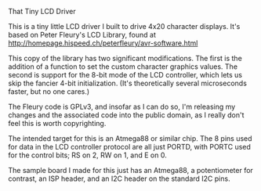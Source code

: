 That Tiny LCD Driver

This is a tiny little LCD driver I built to drive 4x20 character
displays. It's based on Peter Fleury's LCD Library, found at
	http://homepage.hispeed.ch/peterfleury/avr-software.html

This copy of the library has two significant modifications. The
first is the addition of a function to set the custom character
graphics values.  The second is support for the 8-bit mode of the
LCD controller, which lets us skip the fancier 4-bit initialization.
(It's theoretically several microseconds faster, but no one
cares.)

The Fleury code is GPLv3, and insofar as I can do so, I'm releasing
my changes and the associated code into the public domain, as
I really don't feel this is worth copyrighting.

The intended target for this is an Atmega88 or similar chip.
The 8 pins used for data in the LCD controller protocol are
all just PORTD, with PORTC used for the control bits; RS on 2,
RW on 1, and E on 0.

The sample board I made for this just has an Atmega88, a
potentiometer for contrast, an ISP header, and an I2C header
on the standard I2C pins.
